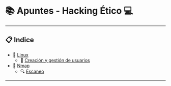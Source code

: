 # :books: Apuntes - Hacking Ético :computer:
***
## :clipboard: Indice 
- :scroll: [Linux](https://github.com/w0lfst/Apuntes/tree/main/Linux)
    - :busts_in_silhouette: [Creación y gestión de usuarios](https://github.com/w0lfst/Apuntes/blob/main/Linux/Creacion%20y%20gestion%20de%20usuarios.md#filtrar-contenido-arhivo)
- :eyes: [Nmap](https://github.com/w0lfst/Apuntes/tree/main/nmap)
    - :mag: [Escaneo](https://github.com/w0lfst/Apuntes/blob/main/nmap/Escaneo%20de%20puertos.md#escanear-puertos)
***
